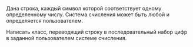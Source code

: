 Дана строка, каждый символ которой соответствует одному определенному числу. Система счисления может быть любой и определяется пользователем.

Написать класс, переводящий строку в последовательный набор цифр в заданной пользователем системе счисления.